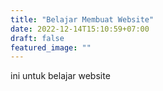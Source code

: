 ```yaml
---
title: "Belajar Membuat Website"
date: 2022-12-14T15:10:59+07:00
draft: false
featured_image: ""
---
```


ini untuk belajar website